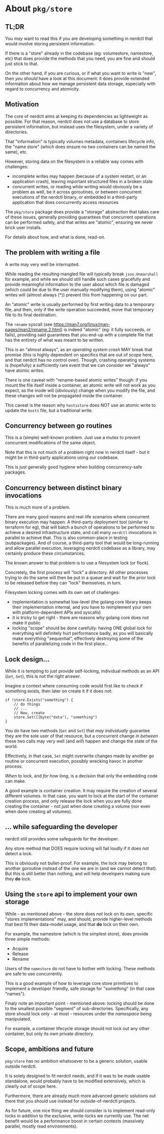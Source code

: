 # About `pkg/store`

## TL;DR

You _may_ want to read this if you are developing something in nerdctl that would involve storing persistent information.

If there is a "store" already in the codebase (eg: volumestore, namestore, etc) that does provide the methods that you need,
you are fine and should just stick to that.

On the other hand, if you are curious, or if what you want to write is "new", then _you should_ have a look at this document:
it does provide extended information about how we manage persistent data storage, especially with regard to concurrency
and atomicity.

## Motivation

The core of nerdctl aims at keeping its dependencies as lightweight as possible.
For that reason, nerdctl does not use a database to store persistent information, but instead uses the filesystem,
under a variety of directories.

That "information" is typically volumes metadata, containers lifecycle info, the "name store" (which does ensure no two
containers can be named the same), etc.

However, storing data on the filesystem in a reliable way comes with challenges:
- incomplete writes may happen (because of a system restart, or an application crash), leaving important structured files
in a broken state
- concurrent writes, or reading while writing would obviously be a problem as well, be it across goroutines, or between
concurrent executions of the nerdctl binary, or embedded in a third-party application that does concurrently access resources

The `pkg/store` package does provide a "storage" abstraction that takes care of these issues, generally providing
guarantees that concurrent operations can be performed safely, and that writes are "atomic", ensuring we never brick
user installs.

For details about how, and what is done, read-on.

## The problem with writing a file

A write may very well be interrupted.

While reading the resulting mangled file will typically break `json.Unmarshall` for example, and while we should still
handle such cases gracefully and provide meaningful information to the user about which file is damaged (which could be due
to the user manually modifying them), using "atomic" writes will (almost always (*)) prevent this from happening
on our part.

An "atomic" write is usually performed by first writing data to a temporary file, and then, only if the write operation
succeeded, move that temporary file to its final destination.

The `rename` syscall (see https://man7.org/linux/man-pages/man2/rename.2.html) is indeed "atomic"
(eg: it fully succeeds, or fails), providing said guarantees that you end-up with a complete file that has the entirety
of what was meant to be written.

This is an "almost always", as an _operating system crash_ MAY break that promise (this is highly dependent on specifics
that are out of scope here, and that nerdctl has no control over).
Though, crashing operating systems is (hopefully) a sufficiently rare event that we can consider we "always" have atomic writes.

There is one caveat with "rename-based atomic writes" though: if you mount the file itself inside a container,
an atomic write will not work as you expect, as the inode will (obviously) change when you modify the file,
and these changes will not be propagated inside the container.

This caveat is the reason why `hostsstore` does NOT use an atomic write to update the `hosts` file, but a traditional write.

## Concurrency between go routines

This is a (simple) well-known problem. Just use a mutex to prevent concurrent modifications of the same object.

Note that this is not much of a problem right now in nerdctl itself - but it might be in third-party applications using
our codebase.

This is just generally good hygiene when building concurrency-safe packages.

## Concurrency between distinct binary invocations

This is much more of a problem.

There are many good reasons and real-life scenarios where concurrent binary execution may happen.
A third-party deployment tool (similar to terraform for eg), that will batch a bunch of operations to be performed
to achieve a desired infrastructure state, and call many `nerdctl` invocations in parallel to achieve that.
This is also common-place in testing (subpackages).
And of course, a third-party tool that would be long-running and allow parallel execution, leveraging nerdctl codebase
as a library, may certainly produce these circumstances.

The known answer to that problem is to use a filesystem lock (or flock).

Concretely, the first process will "lock" a directory. All other processes trying to do the same will then be put
in a queue and wait for the prior lock to be released before they can "lock" themselves, in turn.

Filesystem locking comes with its own set of challenges:
- implementation is somewhat low-level (the golang core library keeps their implementation internal, and you have to
reimplement your own with platform-dependent APIs and syscalls)
- it is tricky to get right - there are reasons why golang core does not make it public
- locking "scope" should be done carefully: having ONE global lock for everything will definitely hurt performance badly,
as you will basically make everything "sequential", effectively destroying some of the benefits of parallelizing code
in the first place...

## Lock design...

While it is tempting to just provide self-locking, individual methods as an API (`Get`, `Set`), this is not the right
answer.

Imagine a context where consuming code would first like to check if something exists, then later on create it if it does not:
```golang
if !store.Exists("something") {
	// do things
	// ...
	// Now, create
	store.Set([]byte("data"), "something")
}
```

You do have two methods (`Get` and `Set`) that _may individually_ guarantee they are the sole user of that resource,
but a concurrent change _in between_ these two calls may very well (and _will_) happen and change the state of the world.

Effectively, in that case, `Set` might overwrite changes made by another go routine or concurrent execution, possibly
wrecking havoc in another process.

_When_ to lock, and _for how long_, is a decision that only the embedding code can make.

A good example is container creation.
It may require the creation of several different volumes.
In that case, you want to lock at the start of the container creation process, and only release the lock when you are fully
done creating the container - not just when done creating a volume (nor even when done creating all volumes).

## ... while safeguarding the developer

nerdctl still provides some safeguards for the developer.

Any store method that DOES require locking will fail loudly if it does not detect a lock.

This is obviously not bullet-proof.
For example, the lock may belong to another goroutine instead of the one we are in (and we cannot detect that).
But this is still better than nothing, and will help developers making sure they **do** lock.

## Using the `store` api to implement your own storage

While - as mentioned above - the store does _not_ lock on its own, specific "stores implementations" may, and should,
provide higher-level methods that best fit their data-model usage, and that **do** lock on their own.

For example, the namestore (which is the simplest store), does provide three simple methods:
- Acquire
- Release
- Rename

Users of the `namestore` do not have to bother with locking. These methods are safe to use concurrently.

This is a good example of how to leverage core store primitives to implement a developer friendly, safe storage for
"something" (in that case "names").

Finaly note an important point - mentioned above: locking should be done to the smallest possible "segment" of sub-directories.
Specifically, any store should lock only - at most - resources under the _namespace_ being manipulated.

For example, a container lifecycle storage should not lock out any other container, but only its own private directory.

## Scope, ambitions and future

`pkg/store` has no ambition whatsoever to be a generic solution, usable outside nerdctl.

It is solely designed to fit nerdctl needs, and if it was to be made usable standalone, would probably have to be modified
extensively, which is clearly out of scope here.

Furthermore, there are already much more advanced generic solutions out there that you should use instead for outside-of-nerdctl projects.

As for future, one nice thing we should consider is to implement read-only locks in addition to the exclusive, write-locks
we currently use.
The net benefit would be a performance boost in certain contexts (massively parallel, mostly read environments).